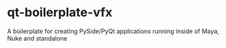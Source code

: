 qt-boilerplate-vfx
==================

A boilerplate for creating PySide/PyQt applications running inside of Maya, Nuke and standalone
